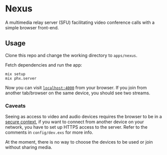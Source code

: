 # Nexus

A multimedia relay server (SFU) facilitating video conference calls with a simple browser front-end.

## Usage

Clone this repo and change the working directory to `apps/nexus`.

Fetch dependencies and run the app:

```shell
mix setup
mix phx.server
```

Now you can visit [`localhost:4000`](http://localhost:4000) from your browser.
If you join from another tab/browser on the same device, you should see two streams.

### Caveats

Seeing as access to video and audio devices requires the browser to be
in a [secure context](https://developer.mozilla.org/en-US/docs/Web/Security/Secure_Contexts),
if you want to connect from another device on your network, you have to set up HTTPS access to the server.
Refer to the comments in `config/dev.exs` for more info.

At the moment, there is no way to choose the devices to be used or join without sharing media.
